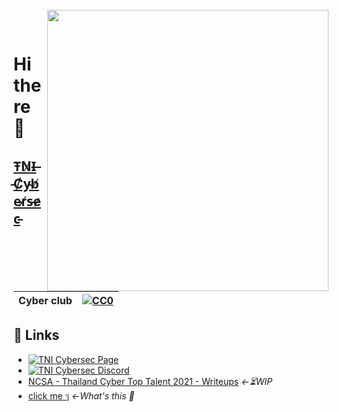 <br>
<img align="right" src="https://imgur.com/SN6ZqUt.png" width="450"></img>
<p align="center">
</br>	

# Hi there 👋
## [T̵N̸I̶ ̵C̸y̴b̸e̴r̸s̵e̷c̵](https://tni-cybersec.github.io)
|Cyber club|[![CC0](https://licensebuttons.net/p/zero/1.0/88x31.png)](https://creativecommons.org/publicdomain/zero/1.0/)|
|----|----|

## 🔗 Links
- [![TNI Cybersec Page](https://img.shields.io/badge/TNI%20Cybersec-Like-blue?style=social&logo=facebook)](https://www.facebook.com/TNICybersec)
- [![TNI Cybersec Discord](https://img.shields.io/badge/TNI%20Cybersec-Join-black?style=social&logo=discord)](https://discord.gg/ETMkrHSGZG)
- [NCSA - Thailand Cyber Top Talent 2021 - Writeups](https://github.com/karinzaa/NCSA_Senior_Write_Up) *←⏳WIP*
- [click me ๆ](https://tni-cybersec.github.io/nevergonnagiveyouup.html) *←What's this 👀*
